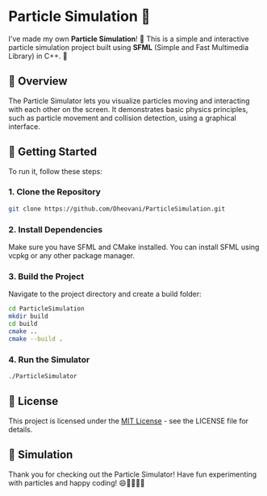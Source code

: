 ﻿# Particle Simulation 🌟
I've made my own **Particle Simulation**! 🎉 This is a simple and interactive particle simulation project built using **SFML** (Simple and Fast Multimedia Library) in C++. 🚀

## 📜 Overview
The Particle Simulator lets you visualize particles moving and interacting with each other on the screen. It demonstrates basic physics principles, such as particle movement and collision detection, using a graphical interface.

## 🚀 Getting Started
To run it, follow these steps:

### 1. Clone the Repository

```bash
git clone https://github.com/Dheovani/ParticleSimulation.git
```

### 2. Install Dependencies
Make sure you have SFML and CMake installed. You can install SFML using vcpkg or any other package manager.

### 3. Build the Project
Navigate to the project directory and create a build folder:

```bash
cd ParticleSimulation
mkdir build
cd build
cmake ..
cmake --build .
```

### 4. Run the Simulator

```bash
./ParticleSimulator
```

## 📝 License
This project is licensed under the [MIT License](LICENSE.txt) - see the LICENSE file for details.

## 📼 Simulation

Thank you for checking out the Particle Simulator! Have fun experimenting with particles and happy coding! 😄👨‍💻👩‍💻